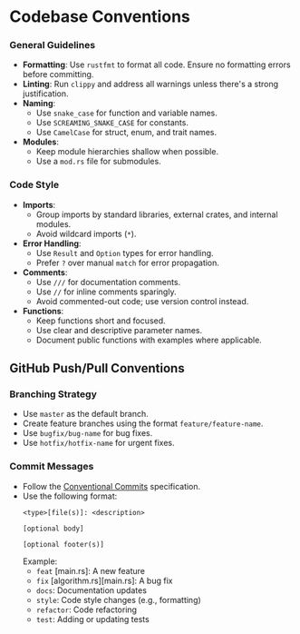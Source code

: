# Codebase Conventions

### General Guidelines
- **Formatting**: Use `rustfmt` to format all code. Ensure no formatting errors before committing.
- **Linting**: Run `clippy` and address all warnings unless there's a strong justification.
- **Naming**:
  - Use `snake_case` for function and variable names.
  - Use `SCREAMING_SNAKE_CASE` for constants.
  - Use `CamelCase` for struct, enum, and trait names.
- **Modules**:
  - Keep module hierarchies shallow when possible.
  - Use a `mod.rs` file for submodules.

### Code Style
- **Imports**:
  - Group imports by standard libraries, external crates, and internal modules.
  - Avoid wildcard imports (`*`).
- **Error Handling**:
  - Use `Result` and `Option` types for error handling.
  - Prefer `?` over manual `match` for error propagation.
- **Comments**:
  - Use `///` for documentation comments.
  - Use `//` for inline comments sparingly.
  - Avoid commented-out code; use version control instead.
- **Functions**:
  - Keep functions short and focused.
  - Use clear and descriptive parameter names.
  - Document public functions with examples where applicable.

## GitHub Push/Pull Conventions

### Branching Strategy
- Use `master` as the default branch.
- Create feature branches using the format `feature/feature-name`.
- Use `bugfix/bug-name` for bug fixes.
- Use `hotfix/hotfix-name` for urgent fixes.

### Commit Messages
- Follow the [Conventional Commits](https://www.conventionalcommits.org/) specification.
- Use the following format:
  ```
  <type>[file(s)]: <description>

  [optional body]

  [optional footer(s)]
  ```
  Example:
  - `feat` [main.rs]: A new feature
  - `fix` [algorithm.rs][main.rs]: A bug fix
  - `docs`: Documentation updates
  - `style`: Code style changes (e.g., formatting)
  - `refactor`: Code refactoring
  - `test`: Adding or updating tests